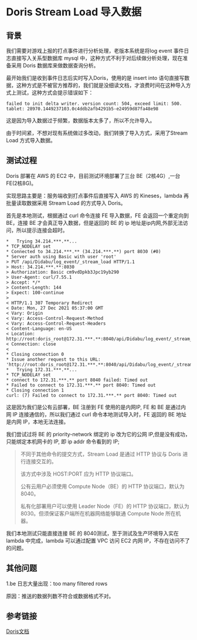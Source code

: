 <!--
 * @Date: 2021-12-23 16:46:37
 * @LastEditors: lzj
 * @LastEditTime: 2021-12-27 14:48:26
 * @FilePath: \developer-platformd:\lzj\qianduan.shop\front\data\blogs\33.md
-->

# Doris Stream Load 导入数据

## 背景

我们需要对游戏上报的打点事件进行分析处理，老版本系统是将log event 事件日志直接写入关系型数据库 mysql 中，这种方式不利于对后续做分析处理，现在准备采用 Doris 数据库来做数据查询分析。

最开始我们是收到事件日志后实时写入Doris，使用的是 insert into 语句直接写数据，这种方式是不被官方推荐的，我们就是没细读文档，才浪费时间在这种导入方式上测试，这种方式会提示错误如下：

```
failed to init delta writer. version count: 504, exceed limit: 500. tablet: 28970.1449237103.0c4ddb2afb4291b5-e24959d87fa48e98
```

这是因为导入数据过于频繁，数据版本太多了，所以不允许导入。

由于时间紧，不想对现有系统做过多改动，我们转换了导入方式，采用了Stream Load 方式导入数据。

## 测试过程

Doris 部署在 AWS 的 EC2 中，目前测试环境部署了三台 BE（2核4G）,一台 FE(2核8G)。

实现思路主要是：服务端收到打点事件后直接写入 AWS 的 Kineses，lambda 再批量读取数据采用 Stream Load 的方式导入 Doris。

首先是本地测试，根据通过 curl 命令连接 FE 导入数据，FE 会返回一个重定向到 BE，连接 BE 才会真正导入数据，但是返回的 BE 的 ip 地址是ip内网,外部无法访问，所以提示连接会超时。

```
*   Trying 34.214.***.**...
* TCP_NODELAY set
* Connected to 34.214.***.** (34.214.***.**) port 8030 (#0)
* Server auth using Basic with user 'root'
> PUT /api/Didabu/log_event/_stream_load HTTP/1.1
> Host: 34.214.***.**:8030
> Authorization: Basic cm9vdDpkb3Jpc19yb290
> User-Agent: curl/7.55.1
> Accept: */*
> Content-Length: 144
> Expect: 100-continue
>
< HTTP/1.1 307 Temporary Redirect
< Date: Mon, 27 Dec 2021 05:37:00 GMT
< Vary: Origin
< Vary: Access-Control-Request-Method
< Vary: Access-Control-Request-Headers
< Content-Language: en-US
< Location: http://root:doris_root@172.31.***.**:8040/api/Didabu/log_event/_stream_load?
< Connection: close
<
* Closing connection 0
* Issue another request to this URL: 'http://root:doris_root@172.31.***.**:8040/api/Didabu/log_event/_stream_load?'
*   Trying 172.31.***.**...
* TCP_NODELAY set
* connect to 172.31.***.** port 8040 failed: Timed out
* Failed to connect to 172.31.***.** port 8040: Timed out
* Closing connection 1
curl: (7) Failed to connect to 172.31.***.** port 8040: Timed out

```

这是因为我们是公有云部署，BE 注册到 FE 使用的是内网IP, FE 和 BE 是通过内网 IP 连接通信的，所以我们通过 curl 命令本地测试导入时，FE 返回的 BE 地址是内网 IP，本地无法连接。

我们尝试过将 BE 的 priority-network 绑定的 ip 改为它的公网 IP,但是没有成功，只能绑定本机网卡的 IP, 即 ip addr 命令看到的 IP;

>不同于其他命令的提交方式，Stream Load 是通过 HTTP 协议与 Doris 进行连接交互的。
>
>该方式中涉及 HOST:PORT 应为 HTTP 协议端口。
>
>公有云用户必须使用 Compute Node（BE）的 HTTP 协议端口，默认为 8040。
>
>私有化部署用户可以使用 Leader Node（FE）的 HTTP 协议端口，默认为 8030。但须保证客户端所在机器网络能够联通 Compute Node 所在机器。

我们本地测试只能直接连接 BE 的 8040测试，至于测试及生产环境导入实在 lambda 中完成，lambda 可以通过配置 VPC 访问 EC2 内网 IP，不存在访问不了的问题。

## 其他问题

1.be 日志大量出现：too many filtered rows

原因：推送的数据列数不符合或数据格式不对。

## 参考链接

<a href="http://18.237.177.172:8030/Playground/structure/information_schema" target="_blank" rel="nofollow">Doris文档</a>

